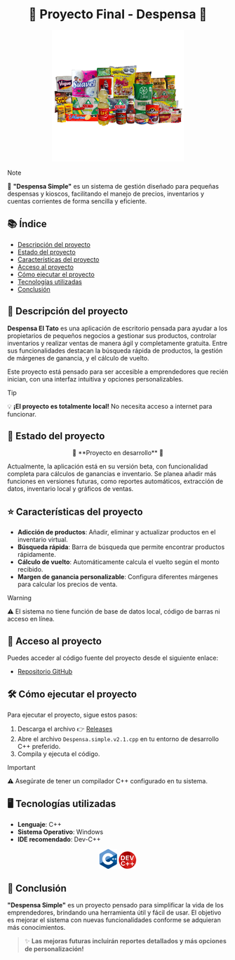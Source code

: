 <h1 align="center">🎉 Proyecto Final - Despensa 🎉</h1>

<div style="text-align: center;">
    <img src="logo.png" alt="Imagen de portada" width="300" />
</div>

> [!NOTE]  
> 📝 **"Despensa Simple"** es un sistema de gestión diseñado para pequeñas despensas y kioscos, facilitando el manejo de precios, inventarios y cuentas corrientes de forma sencilla y eficiente.

## 📚 Índice

- [Descripción del proyecto](#-descripción-del-proyecto)
- [Estado del proyecto](#-estado-del-proyecto)
- [Características del proyecto](#-características-del-proyecto)
- [Acceso al proyecto](#-acceso-al-proyecto)
- [Cómo ejecutar el proyecto](%EF%B8%8F-cómo-ejecutar-el-proyecto)
- [Tecnologías utilizadas](#-tecnologías-utilizadas)
- [Conclusión](#-conclusión)

## 📖 Descripción del proyecto

**Despensa El Tato** es una aplicación de escritorio pensada para ayudar a los propietarios de pequeños negocios a gestionar sus productos, controlar inventarios y realizar ventas de manera ágil y completamente gratuita. Entre sus funcionalidades destacan la búsqueda rápida de productos, la gestión de márgenes de ganancia, y el cálculo de vuelto.

Este proyecto está pensado para ser accesible a emprendedores que recién inician, con una interfaz intuitiva y opciones personalizables.

> [!TIP]  
> 💡 **¡El proyecto es totalmente local!** No necesita acceso a internet para funcionar.

## 🚧 Estado del proyecto

<p align="center">
🔨 **Proyecto en desarrollo** 🔨
</p>

Actualmente, la aplicación está en su versión beta, con funcionalidad completa para cálculos de ganancias e inventario. Se planea añadir más funciones en versiones futuras, como reportes automáticos, extracción de datos, inventario local y gráficos de ventas.

## ⭐ Características del proyecto

- **Adicción de productos**: Añadir, eliminar y actualizar productos en el inventario virtual.
- **Búsqueda rápida**: Barra de búsqueda que permite encontrar productos rápidamente.
- **Cálculo de vuelto**: Automáticamente calcula el vuelto según el monto recibido.
- **Margen de ganancia personalizable**: Configura diferentes márgenes para calcular los precios de venta.

> [!WARNING]  
> ⚠️ El sistema no tiene función de base de datos local, código de barras ni acceso en línea.

## 🔗 Acceso al proyecto

Puedes acceder al código fuente del proyecto desde el siguiente enlace:

- [Repositorio GitHub](https://github.com/HugoAleOlguin/on_de_Despensas)

## 🛠️ Cómo ejecutar el proyecto

Para ejecutar el proyecto, sigue estos pasos:

1. Descarga el archivo 👉 [Releases](https://github.com/HugoAleOlguin/Gestion_de_Despensas/releases)
2. Abre el archivo `Despensa.simple.v2.1.cpp` en tu entorno de desarrollo C++ preferido.
3. Compila y ejecuta el código.

> [!IMPORTANT]  
> ⚠️ Asegúrate de tener un compilador C++ configurado en tu sistema.

## 🖥️ Tecnologías utilizadas

- **Lenguaje**: C++
- **Sistema Operativo**: Windows
- **IDE recomendado**: Dev-C++

<div style="text-align: center;">
    <img src="cpp.png" alt="C++" width="40" />
    <img src="dev.png" alt="Dev-C++" width="40" />
</div>

## 💬 Conclusión

**"Despensa Simple"** es un proyecto pensado para simplificar la vida de los emprendedores, brindando una herramienta útil y fácil de usar. El objetivo es mejorar el sistema con nuevas funcionalidades conforme se adquieran más conocimientos.

> ✨ **Las mejoras futuras incluirán reportes detallados y más opciones de personalización!**

